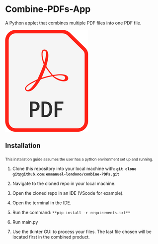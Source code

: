 # Combine-PDFs-App
A Python applet that combines multiple PDF files into one PDF file. 


![Image](PDF_file_icon.png)

## Installation


<sub> This installation guide assumes the user has a python environment set up and running. </sub>

1. Clone this repository into your local machine with:       **```git clone git@github.com:emmanuel-londono/combine-PDFs.git```**

2. Navigate to the cloned repo in your local machine.

3. Open the cloned repo in an IDE (VScode for example).

4. Open the terminal in the IDE.

5. Run the command: ```**pip install -r requirements.txt**```

6. Run main.py

7. Use the tkinter GUI to process your files. The last file chosen will be located first in the combined product.






